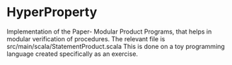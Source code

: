 # HyperProperty

Implementation of the Paper- Modular Product Programs, that helps in modular verification of procedures. 
The relevant file is src/main/scala/StatementProduct.scala
This is done on a toy programming language created specifically as an exercise. 
